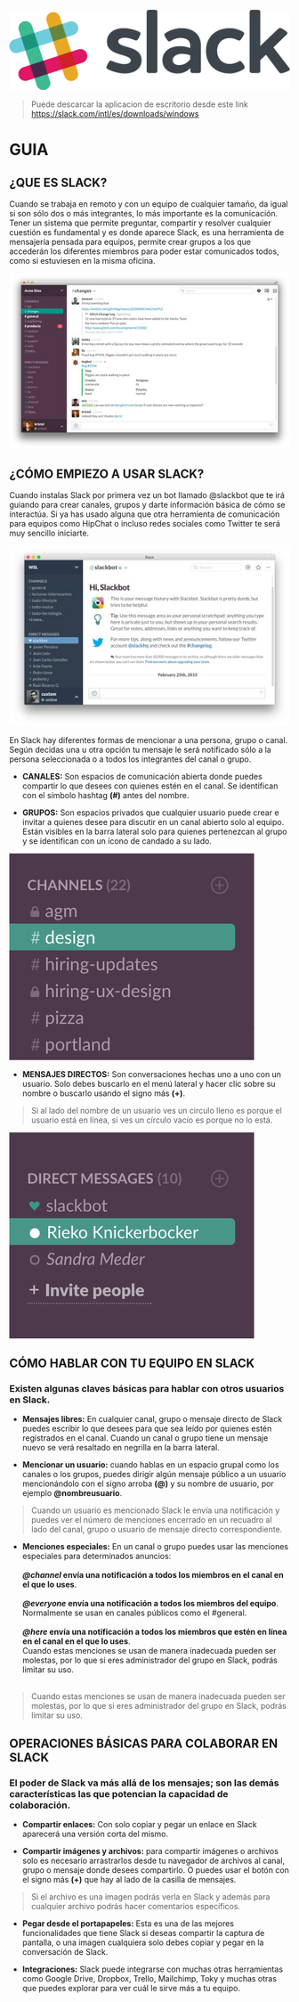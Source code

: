 ![imagen inicial](/imagenes/slack.png)
>Puede descarcar la aplicacion de escritorio desde este link https://slack.com/intl/es/downloads/windows

# GUIA
## ¿QUE ES SLACK?
Cuando se trabaja en remoto y con un equipo de cualquier tamaño, da igual si son sólo dos o más integrantes, lo más importante es la comunicación. Tener un sistema que permite preguntar, compartir y resolver cualquier cuestión es fundamental y es donde aparece Slack, es una herramienta de mensajería pensada para equipos, permite crear grupos a los que accederán los diferentes miembros para poder estar comunicados todos, como si estuviesen en la misma oficina.

![MenuSlack](/imagenes/MenuSlack.png)

## ¿CÓMO EMPIEZO A USAR SLACK?
Cuando instalas Slack por primera vez un bot llamado @slackbot que te irá guiando para crear canales, grupos y darte información básica de cómo se interactúa. Si ya has usado alguna que otra herramienta de comunicación para equipos como HipChat o incluso redes sociales como Twitter te será muy sencillo iniciarte.

![BotSlack](/imagenes/slackbot.jpg)

En Slack hay diferentes formas de mencionar a una persona, grupo o canal. Según decidas una u otra opción tu mensaje le será notificado sólo a la persona seleccionada o a todos los integrantes del canal o grupo.



* __CANALES:__ Son espacios de comunicación abierta donde puedes compartir lo que desees con quienes estén en el canal. Se identifican con el símbolo hashtag **(#)** antes del nombre.

* __GRUPOS:__ Son espacios privados que cualquier usuario puede crear e invitar a quienes desee para discutir en un canal abierto solo al equipo. Están visibles en la barra lateral solo para quienes pertenezcan al grupo y se identifican con un ícono de candado a su lado.

![SlackCanales](/imagenes/SlackCanales.png)

* __MENSAJES DIRECTOS:__ Son conversaciones hechas uno a uno con un usuario. Solo debes buscarlo en el menú lateral y hacer clic sobre su nombre o buscarlo usando el signo más **(+)**.

>Si al lado del nombre de un usuario ves un circulo lleno es porque el usuario está en línea, si ves un círculo vacío es porque no lo está.

![MsjSlack](/imagenes/MsjSlack.png)

## CÓMO HABLAR CON TU EQUIPO EN SLACK

### Existen algunas claves básicas para hablar con otros usuarios en Slack.

* __Mensajes libres:__ En cualquier canal, grupo o mensaje directo de Slack puedes escribir lo que desees para que sea leído por quienes estén registrados en el canal. Cuando un canal o grupo tiene un mensaje nuevo se verá resaltado en negrilla en la barra lateral.

* __Mencionar un usuario:__ cuando hablas en un espacio grupal como los canales o los grupos, puedes dirigir algún mensaje público a un usuario mencionándolo con el signo arroba **(@)** y su nombre de usuario, por ejemplo **@nombreusuario**.
>Cuando un usuario es mencionado Slack le envía una notificación y puedes ver el número de menciones encerrado en un recuadro al lado del canal, grupo o usuario de mensaje directo correspondiente.

* __Menciones especiales:__ En un canal o grupo puedes usar las menciones especiales para determinados anuncios: <br /><br />
  ***@channel* envía una notificación a todos los miembros en el canal en el que lo uses**. <br /><br />
  ***@everyone* envía una notificación a todos los miembros del equipo**. <br />
  Normalmente se usan en canales públicos como el #general. <br /><br />
  ***@here* envía una notificación a todos los miembros que estén en línea en el canal en el que lo uses**. <br />
  Cuando estas menciones se usan de manera inadecuada pueden ser molestas, por lo que si eres administrador del grupo en Slack, podrás   limitar su uso. <br /><br />
  
>Cuando estas menciones se usan de manera inadecuada pueden ser molestas, por lo que si eres administrador del grupo en Slack, podrás limitar su uso.

## OPERACIONES BÁSICAS PARA COLABORAR EN SLACK

### El poder de Slack va más allá de los mensajes; son las demás características las que potencian la capacidad de colaboración.

* __Compartir enlaces:__ Con solo copiar y pegar un enlace en Slack aparecerá una versión corta del mismo.

* __Compartir imágenes y archivos:__ para compartir imágenes o archivos solo es necesario arrastrarlos desde tu navegador de archivos al canal, grupo o mensaje donde desees compartirlo. O puedes usar el botón con el signo más **(+)** que hay al lado de la casilla de mensajes.
 >Si el archivo es una imagen podrás verla en Slack y además para cualquier archivo podrás hacer comentarios específicos.
 
* __Pegar desde el portapapeles:__ Esta es una de las mejores funcionalidades que tiene Slack si deseas compartir la captura de pantalla, o una imagen cualquiera solo debes copiar y pegar en la conversación de Slack.

* __Integraciones:__ Slack puede integrarse con muchas otras herramientas como Google Drive, Dropbox, Trello, Mailchimp, Toky y muchas otras que puedes explorar para ver cuál le sirve más a tu equipo.



